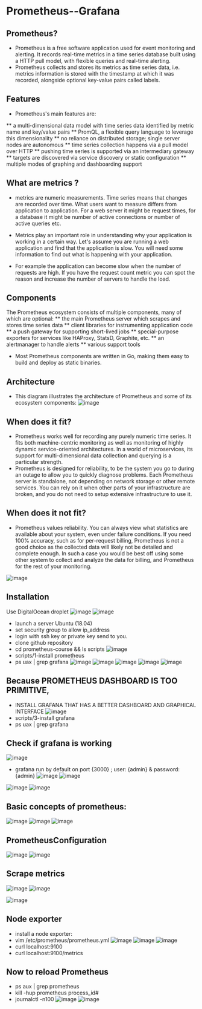 # Prometheus--Grafana
## Prometheus?
* Prometheus is a free software application used for event monitoring and alerting. It records real-time metrics in a time series database built using a HTTP pull model, with flexible queries and real-time alerting.
* Prometheus collects and stores its metrics as time series data, i.e. metrics information is stored with the timestamp at which it was recorded, alongside optional key-value pairs called labels.
## Features
* Prometheus's main features are:

** a multi-dimensional data model with time series data identified by metric name and key/value pairs
** PromQL, a flexible query language to leverage this dimensionality
** no reliance on distributed storage; single server nodes are autonomous
** time series collection happens via a pull model over HTTP
** pushing time series is supported via an intermediary gateway
** targets are discovered via service discovery or static configuration
** multiple modes of graphing and dashboarding support
## What are metrics ?
* metrics are numeric measurements. Time series means that changes are recorded over time. What users want to measure differs from application to application. For a web server it might be request times, for a database it might be number of active connections or number of active queries etc.

* Metrics play an important role in understanding why your application is working in a certain way. Let's assume you are running a web application and find that the application is slow. You will need some information to find out what is happening with your application.
* For example the application can become slow when the number of requests are high. If you have the request count metric you can spot the reason and increase the number of servers to handle the load.
## Components
The Prometheus ecosystem consists of multiple components, many of which are optional:
** the main Prometheus server which scrapes and stores time series data
** client libraries for instrumenting application code
** a push gateway for supporting short-lived jobs
** special-purpose exporters for services like HAProxy, StatsD, Graphite, etc.
** an alertmanager to handle alerts
** various support tools
* Most Prometheus components are written in Go, making them easy to build and deploy as static binaries.

## Architecture
* This diagram illustrates the architecture of Prometheus and some of its ecosystem components:
![image](https://user-images.githubusercontent.com/58276505/171101501-330bd02f-708a-452c-807f-0744bf934e5e.png)

## When does it fit?
* Prometheus works well for recording any purely numeric time series. It fits both machine-centric monitoring as well as monitoring of highly dynamic service-oriented architectures. In a world of microservices, its support for multi-dimensional data collection and querying is a particular strength.
* Prometheus is designed for reliability, to be the system you go to during an outage to allow you to quickly diagnose problems. Each Prometheus server is standalone, not depending on network storage or other remote services. You can rely on it when other parts of your infrastructure are broken, and you do not need to setup extensive infrastructure to use it.

## When does it not fit?
* Prometheus values reliability. You can always view what statistics are available about your system, even under failure conditions. If you need 100% accuracy, such as for per-request billing, Prometheus is not a good choice as the collected data will likely not be detailed and complete enough. In such a case you would be best off using some other system to collect and analyze the data for billing, and Prometheus for the rest of your monitoring.

![image](https://user-images.githubusercontent.com/58276505/171038326-1d464802-9ee6-424e-9969-11a13f5868c4.png)

## Installation
Use DigitalOcean droplet
![image](https://user-images.githubusercontent.com/58276505/171038904-40ec7283-ed27-4a5f-b217-1330b15945df.png)
![image](https://user-images.githubusercontent.com/58276505/171039065-765eeeea-c8e5-4adb-8d94-9f034c791934.png)

* launch a server Ubuntu (18.04)
* set security group to allow ip_address
* login with ssh key or private key send to you.
* clone github repository
* cd prometheus-course && ls scripts
![image](https://user-images.githubusercontent.com/58276505/171040897-4b5252f1-12d4-4420-83d7-3137fa67b022.png)
* scripts/1-install prometheus
* ps uax | grep grafana
![image](https://user-images.githubusercontent.com/58276505/171041160-5f2781f7-5155-4b1c-ad4a-343005891ae1.png)
![image](https://user-images.githubusercontent.com/58276505/171041350-690e3ed6-0ce4-4f0f-92a0-7d49960f67ed.png)
![image](https://user-images.githubusercontent.com/58276505/171041542-71202633-4b4f-41e4-9054-b59640395098.png)
![image](https://user-images.githubusercontent.com/58276505/171041607-347458fc-bb46-4547-874b-3f359d0283cd.png)
![image](https://user-images.githubusercontent.com/58276505/171041892-e767c858-55cf-4e89-be1e-00c4ae38365b.png)
## Because PROMETHEUS DASHBOARD IS TOO PRIMITIVE,
* INSTALL GRAFANA THAT HAS A BETTER DASHBOARD AND GRAPHICAL INTERFACE
![image](https://user-images.githubusercontent.com/58276505/171043930-4677d2fe-f843-41a1-b4c3-7f5b98888ff0.png)
* scripts/3-install grafana
* ps uax | grep grafana
## Check if grafana is working
![image](https://user-images.githubusercontent.com/58276505/171042764-0b2db045-10ed-4754-9b41-48d1a5605b9c.png)

* grafana run by default on port {3000} ; user: {admin} & password: {admin} 
![image](https://user-images.githubusercontent.com/58276505/171042980-2961cb04-ce8a-4b66-8829-1c5bb91ccc15.png)
![image](https://user-images.githubusercontent.com/58276505/171043221-beb6bb51-3390-4c35-9755-53b13de7c7d9.png)

![image](https://user-images.githubusercontent.com/58276505/171043386-725cf233-e741-4216-82f1-cf57c96b8cea.png)
![image](https://user-images.githubusercontent.com/58276505/171043580-99f2d36f-b1c9-42a9-b482-bf1ad1ca28fa.png)

## Basic concepts of prometheus:
![image](https://user-images.githubusercontent.com/58276505/171044494-73c2d23c-a52a-403a-8300-7fd0f142c2a1.png)
![image](https://user-images.githubusercontent.com/58276505/171044729-b851ffd7-ee49-4a0c-8f99-74e9757cb7ef.png)
![image](https://user-images.githubusercontent.com/58276505/171044920-d06bb256-fc27-4df9-a18e-af1f7290681a.png)

## PrometheusConfiguration
![image](https://user-images.githubusercontent.com/58276505/171045034-da7dcf26-f69c-4d01-a030-9b8ba360ffbc.png)
![image](https://user-images.githubusercontent.com/58276505/171045177-8df303ac-d13a-4e74-bceb-24176deb077d.png)

## Scrape metrics

![image](https://user-images.githubusercontent.com/58276505/171047157-918dcad6-98f8-44b9-8f09-3c38f04b8eb2.png)
![image](https://user-images.githubusercontent.com/58276505/171048250-df9b4b1c-4d22-4d6e-8e35-c614edccc80b.png)

![image](https://user-images.githubusercontent.com/58276505/171048301-a0e42e98-730c-43fe-9503-058ee35608da.png)

## Node exporter
* install a node exporter:
* vim /etc/prometheus/prometheus.yml
![image](https://user-images.githubusercontent.com/58276505/171048918-b33c98cf-26f3-4a1e-8042-e8ab328afd93.png)
![image](https://user-images.githubusercontent.com/58276505/171049114-4194df97-ad91-4b00-92c1-9bc1d52a6a44.png)
![image](https://user-images.githubusercontent.com/58276505/171049945-c7fde06d-49eb-41ae-8f23-8a7aac725ff1.png)
* curl localhost:9100
* curl localhost:9100/metrics

## Now to reload Prometheus

* ps aux | grep prometheus
* kill -hup prometheus process_id#
* journalctl -n100
![image](https://user-images.githubusercontent.com/58276505/171050955-343223e6-163c-4094-8479-61e05ec00635.png)
![image](https://user-images.githubusercontent.com/58276505/171051059-2f8c2ba2-9d20-4f41-9e82-69fa41640961.png)
